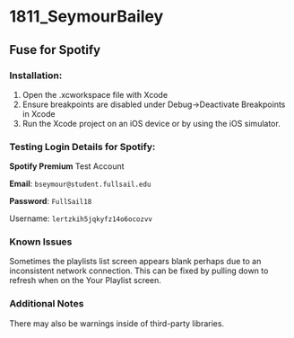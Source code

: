 # 1811_SeymourBailey

## Fuse for Spotify

### Installation:

1. Open the .xcworkspace file with Xcode
2. Ensure breakpoints are disabled under Debug->Deactivate Breakpoints in Xcode
3. Run the Xcode project on an iOS device or by using the iOS simulator.



### Testing Login Details for Spotify:

**Spotify Premium** Test Account

**Email**: `bseymour@student.fullsail.edu`

**Password**: `FullSail18`

Username: `lertzkih5jqkyfz14o6ocozvv`



### Known Issues

Sometimes the playlists list screen appears blank perhaps due to an inconsistent network connection. This can be fixed by pulling down to refresh when on the Your Playlist screen.



### Additional Notes

There may also be warnings inside of third-party libraries.

